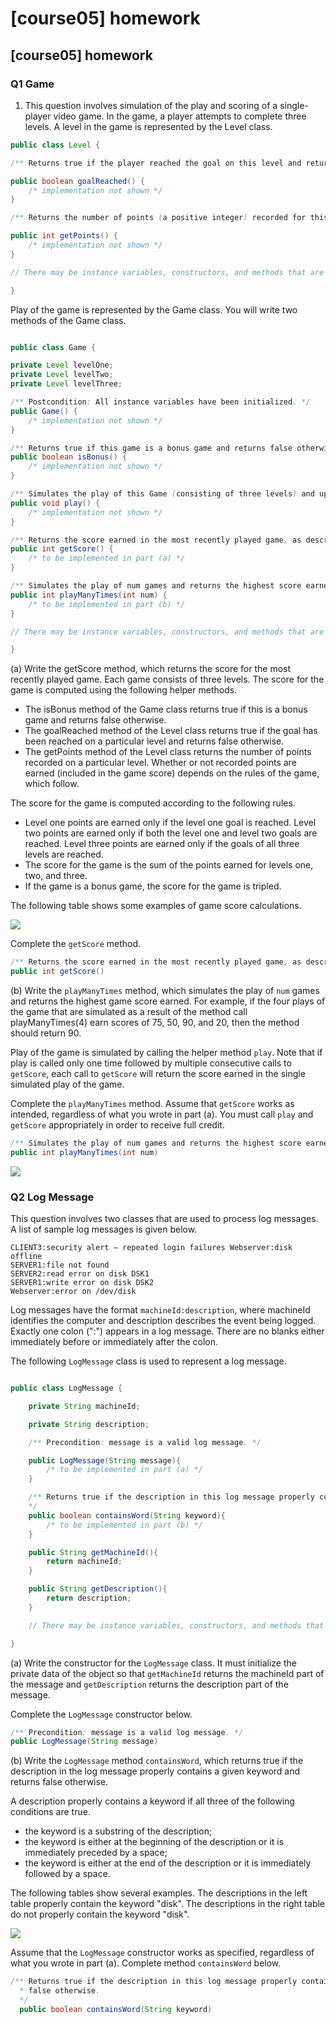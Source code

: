 # \[course05] homework

## \[course05] homework

### Q1 Game

1. This question involves simulation of the play and scoring of a single-player video game. In the game, a player attempts to complete three levels. A level in the game is represented by the Level class.

```java
public class Level {

/** Returns true if the player reached the goal on this level and returns false otherwise */ 

public boolean goalReached() { 
    /* implementation not shown */ 
}

/** Returns the number of points (a positive integer) recorded for this level */ 

public int getPoints() { 
    /* implementation not shown */ 
}

// There may be instance variables, constructors, and methods that are not shown.

}
```

Play of the game is represented by the Game class. You will write two methods of the Game class.

```java

public class Game {

private Level levelOne; 
private Level levelTwo; 
private Level levelThree;

/** Postcondition: All instance variables have been initialized. */ 
public Game() { 
    /* implementation not shown */ 
}

/** Returns true if this game is a bonus game and returns false otherwise */ 
public boolean isBonus() { 
    /* implementation not shown */ 
}

/** Simulates the play of this Game (consisting of three levels) and updates all relevant * game data */ 
public void play() { 
    /* implementation not shown */ 
}

/** Returns the score earned in the most recently played game, as described in part (a) */ 
public int getScore() { 
    /* to be implemented in part (a) */ 
}

/** Simulates the play of num games and returns the highest score earned, as * described in part (b) * Precondition: num > 0 */ 
public int playManyTimes(int num) { 
    /* to be implemented in part (b) */ 
}

// There may be instance variables, constructors, and methods that are not shown.

}
```

(a) Write the getScore method, which returns the score for the most recently played game. Each game consists of three levels. The score for the game is computed using the following helper methods.

* The isBonus method of the Game class returns true if this is a bonus game and returns false otherwise.
* The goalReached method of the Level class returns true if the goal has been reached on a particular level and returns false otherwise.
* The getPoints method of the Level class returns the number of points recorded on a particular level. Whether or not recorded points are earned (included in the game score) depends on the rules of the game, which follow.

The score for the game is computed according to the following rules.

* Level one points are earned only if the level one goal is reached. Level two points are earned only if both the level one and level two goals are reached. Level three points are earned only if the goals of all three levels are reached.
* The score for the game is the sum of the points earned for levels one, two, and three.
* If the game is a bonus game, the score for the game is tripled.

The following table shows some examples of game score calculations.

![](http://ossp.pengjunjie.com/mweb/16771326539328.jpg)

Complete the `getScore` method.

```java
/** Returns the score earned in the most recently played game, as described in part (a) */ 
public int getScore()
```

(b) Write the `playManyTimes` method, which simulates the play of `num` games and returns the highest game score earned. For example, if the four plays of the game that are simulated as a result of the method call playManyTimes(4) earn scores of 75, 50, 90, and 20, then the method should return 90.

Play of the game is simulated by calling the helper method `play`. Note that if play is called only one time followed by multiple consecutive calls to `getScore`, each call to `getScore` will return the score earned in the single simulated play of the game.

Complete the `playManyTimes` method. Assume that `getScore` works as intended, regardless of what you wrote in part (a). You must call `play` and `getScore` appropriately in order to receive full credit.

```java
/** Simulates the play of num games and returns the highest score earned, as * described in part (b) * Precondition: num > 0 */ 
public int playManyTimes(int num)
```

![](http://ossp.pengjunjie.com/mweb/16771328003130.jpg)

### Q2 Log Message

This question involves two classes that are used to process log messages. A list of sample log messages is given below.

```
CLIENT3:security alert – repeated login failures Webserver:disk offline 
SERVER1:file not found 
SERVER2:read error on disk DSK1 
SERVER1:write error on disk DSK2 
Webserver:error on /dev/disk
```

Log messages have the format `machineId:description`, where machineId identifies the computer and description describes the event being logged. Exactly one colon (":") appears in a log message. There are no blanks either immediately before or immediately after the colon.

The following `LogMessage` class is used to represent a log message.

```java

public class LogMessage {

    private String machineId;

    private String description;

    /** Precondition: message is a valid log message. */

    public LogMessage(String message){
        /* to be implemented in part (a) */
    }

    /** Returns true if the description in this log message properly contains keyword; * false otherwise.
    */
    public boolean containsWord(String keyword){
        /* to be implemented in part (b) */
    }

    public String getMachineId(){
        return machineId;
    }

    public String getDescription(){
        return description;
    }

    // There may be instance variables, constructors, and methods that are not shown.

}
```

(a) Write the constructor for the `LogMessage` class. It must initialize the private data of the object so that `getMachineId` returns the machineId part of the message and `getDescription` returns the description part of the message.

Complete the `LogMessage` constructor below.

```java
/** Precondition: message is a valid log message. */ 
public LogMessage(String message)
```

(b) Write the `LogMessage` method `containsWord`, which returns true if the description in the log message properly contains a given keyword and returns false otherwise.

A description properly contains a keyword if all three of the following conditions are true.

* the keyword is a substring of the description;
* the keyword is either at the beginning of the description or it is immediately preceded by a space;
* the keyword is either at the end of the description or it is immediately followed by a space.

The following tables show several examples. The descriptions in the left table properly contain the keyword "disk". The descriptions in the right table do not properly contain the keyword "disk".

![](http://ossp.pengjunjie.com/mweb/16771392398471.jpg)

Assume that the `LogMessage` constructor works as specified, regardless of what you wrote in part (a). Complete method `containsWord` below.

```java
/** Returns true if the description in this log message properly contains keyword; 
  * false otherwise.
  */ 
  public boolean containsWord(String keyword)
```

